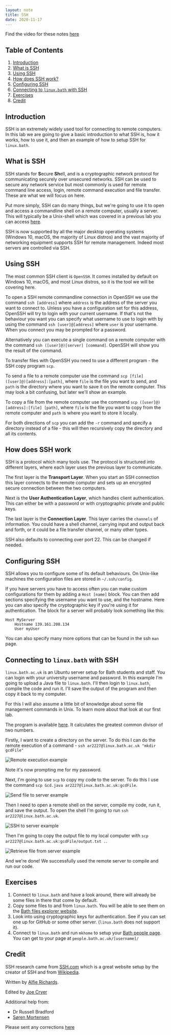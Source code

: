 ```yaml
---
layout: note
title: SSH
date: 2020-11-17
---
```


Find the video for these notes 
[here](https://www.youtube.com/watch?v=RGatj96-ooc)

## Table of Contents

1. [Introduction](#introduction)
2. [What is SSH](#what-is-ssh)
3. [Using SSH](#using-ssh)
4. [How does SSH work?](#how-does-ssh-work)
5. [Configuring SSH](#configuring-ssh)
6. [Connecting to `linux.bath` with SSH](#connecting-to-linuxbath-with-ssh)
7. [Exercises](#exercises)
8. [Credit](#credit)

## Introduction

SSH is an extremely widely used tool for connecting to remote computers. In this
lab we are going to give a basic introduction to what SSH is, how it works, how 
to use it, and then an example of how to setup SSH for `linux.bath`.

## What is SSH

SSH stands for **S**ecure **Sh**ell, and is a cryptographic network protocol for 
communicating securely over unsecured networks. SSH can be used to secure any 
network service but most commonly is used for remote command 
line access, login, remote command execution and file transfer. These are what 
we will focus on here.

Put more simply, SSH can do many things, but we're going to use it to open and 
access a commandline shell on a remote computer, usually a server. This will 
typically be a Unix-shell which was covered in a previous lab you can access 
[here](Unix_Shell.md).

SSH is now supported by all the major desktop operating systems (Windows 10, 
macOS, the majority of Linux distros) and the vast majority of networking 
equipment supports SSH for remote management. Indeed most servers are controlled
via SSH.

## Using SSH

The most common SSH client is `OpenSSH`. It comes installed by default on 
Windows 10, macOS, and most Linux distros, so it is the tool we will be covering
here.

To open a SSH remote commandline connection in OpenSSH we use the command 
`ssh [address]` where `address` is the address of the server you want to connect 
to. Unless you have a configuration set for this address, OpenSSH will try to 
login with your current username. If that's not the behaviour you want you can 
specify what username to use to login with by using the command 
`ssh [user]@[address]` where `user` is your username. When you connect you
may be prompted for a password.

Alternatively you can execute a single command on a remote computer with the 
command `ssh ([user]@)[server] [command]`. OpenSSH will show you the result of 
the command.

To transfer files with OpenSSH you need to use a different program - the SSH copy
program `scp`.

To send a file to a remote computer use the command 
`scp [file] ([user]@)[address]:[path]`, where `file` is the file you want to 
send, and `path` is the directory where you want to save it on the remote 
computer. This may look a bit confusing, but later we'll show an example.

To copy a file from the remote computer use the command 
`scp ([user]@)[address]:[file] [path]`, where `file` is the file you want to copy
from the remote computer and `path` is where you want to store it locally.

For both directions of `scp` you can add the `-r` command and specify a 
directory instead of a file - this will then recursively copy the directory and 
all its contents.

## How does SSH work

SSH is a protocol which many tools use. The protocol is structured into different layers, 
where each layer uses the previous layer to communicate.

The first layer is the **Transport Layer**. When you start an SSH connection this 
layer connects to the remote computer and sets up an encrypted secure 
connection between the two computers.

Next is the **User Authentication Layer**, which handles client authentication. This
can either be with a password or with cryptographic private and public keys.

The last layer is the **Connection Layer**. This layer carries the `channels` of 
information. You could have a shell channel, carrying input and output back and 
forth, or it could be a file transfer channel, or many other types.

SSH also defaults to connecting over port 22. This can be changed if 
needed.

## Configuring SSH

SSH allows you to configure some of its default behaviours. On Unix-like machines the configuration files are stored in `~/.ssh/config`.

If you have servers you have to access often you can make custom configurations 
for them by adding a `Host [name]` block. You can then add sections specifying the
username you want to use, and the hostname. Here you can also specify the 
cryptographic key if you're using it for authentication. The block for a server 
will probably look something like this:

```
Host MyServer
    Hostname 139.161.208.134
    User myUser
```

You can also specify many more options that can be found in the ssh `man` page.

## Connecting to `linux.bath` with SSH

`linux.bath.ac.uk` is an Ubuntu server setup for Bath students and staff. You 
can login with your university username and password. In this example I'm going 
to upload a Java file to `linux.bath`. I'll then login to `linux.bath`, compile 
the code and run it. I'll save the output of the program and then copy it back 
to my computer.

For this I will also assume a little bit of knowledge about some file management
commands in Unix. To learn more about that look at our first lab.

The program is available 
[here](https://javatutoring.com/gcd-of-two-numbers-java-program/). It calculates
the greatest common divisor of two numbers.

Firstly, I want to create a directory on the server. To do this I can do the remote 
execution of a command - 
`ssh ar2227@linux.bath.ac.uk "mkdir gcdFile"`

![Remote execution example](/assets/ssh_lab/01remote_command.png)

Note it's now prompting me for my password.

Next, I'm going to use `scp` to copy my code to the server. To do this I use the
command `scp Gcd.java ar2227@linux.bath.ac.uk:gcdFile`.

![Send file to server example](/assets/ssh_lab/02scp_send.png)

Then I need to open a remote shell on the server, compile my code, run it, 
and save the output. To open the shell I'm going to run 
`ssh ar2227@linux.bath.ac.uk`.

![SSH to server example](/assets/ssh_lab/03ssh_ex.png)

Then I'm going to copy the output file to my local computer with 
`scp ar2227@linux.bath.ac.uk:gcdFile/output.txt .`.

![Retrieve file from server example](/assets/ssh_lab/04scp_retrieve.png)

And we're done! We successfully used the remote server to compile and run our code.

## Exercises

1. Connect to `linux.bath` and have a look around, there will already be some 
   files in there that come by default. 
2. Copy some files to and from `linux.bath`. You will be able to see them on the
   [Bath files explorer website](files.bath.ac.uk).
3. Look into using cryptographic keys for authentication. See if you can set one
   up for GitHub or some other server. (`linux.bath` does not support it).
4. Connect to `linux.bath` and run `mkhome` to setup your [Bath people 
   page](people.bath.ac.uk). You can get to your page at 
   `people.bath.ac.uk/[username]/`

## Credit

SSH research came from [SSH.com](https://www.ssh.com) which is a great website 
setup by the creator of SSH and from 
[Wikipedia](https://en.wikipedia.org/wiki/SSH_(Secure_Shell)).

Written by [Alfie Richards](www.alfierichards.com).

Edited by [Joe Cryer](mailto:jcryer1234@gmail.com)

Additional help from:

- Dr Russell Bradford
- [Søren Mortensen](https://neros.dev)

Please sent any corrections [here](mailto:main@alfierichards.com)


